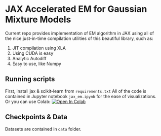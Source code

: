 # JAX Accelerated EM for Gaussian Mixture Models
Current repo provides implementation of EM algorithm in JAX using all of the nice just-in-time compilation utilities of this beautiful library, such as:

1. JIT compilation using XLA
2. Using CUDA is easy
3. Analytic Autodiff
4. Easy to use, like Numpy

## Running scripts
First, install jax & scikit-learn from `requirements.txt`
All of the code is contained in Jupyter notebook `jax_em.ipynb` for the ease of visualizations.
Or you can use Colab:
[![Open In Colab](https://colab.research.google.com/assets/colab-badge.svg)](https://colab.research.google.com/drive/11O8irggdiiuApxJCQdwd2k-YjZMmFxtu?usp=sharing)
## Checkpoints & Data
Datasets are contained in `data` folder.
